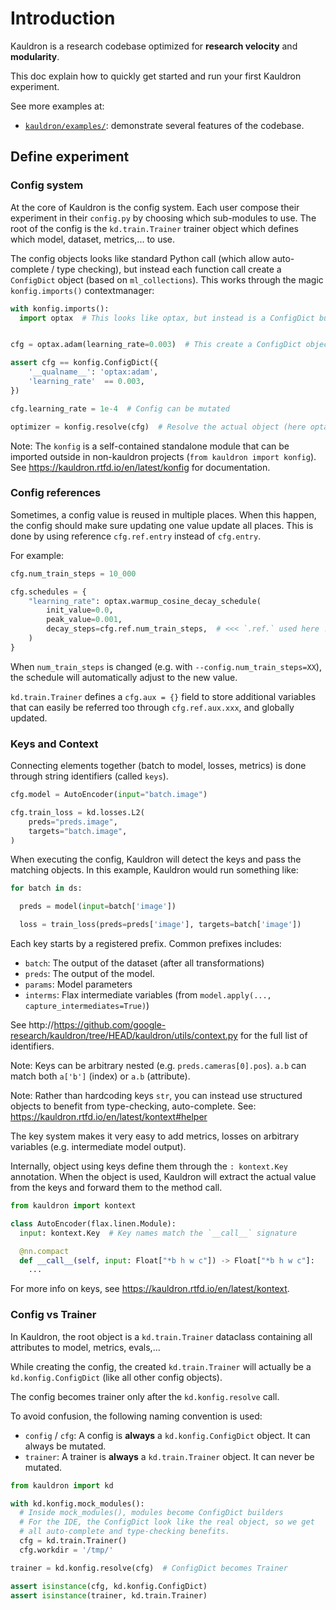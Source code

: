 # Introduction

Kauldron is a research codebase optimized for **research velocity** and
**modularity**.

This doc explain how to quickly get started and run your first Kauldron
experiment.

See more examples at:

*   [`kauldron/examples/`](http://https://github.com/google-research/kauldron/tree/HEAD/kauldron/examples/):
    demonstrate several features of the codebase.

## Define experiment

### Config system

At the core of Kauldron is the config system. Each user compose their experiment
in their `config.py` by choosing which sub-modules to use. The root of the
config is the `kd.train.Trainer` trainer object which defines which model,
dataset, metrics,... to use.

The config objects looks like standard Python call (which allow auto-complete /
type checking), but instead each function call create a `ConfigDict` object
(based on `ml_collections`). This works through the magic `konfig.imports()`
contextmanager:

```python
with konfig.imports():
  import optax  # This looks like optax, but instead is a ConfigDict builder


cfg = optax.adam(learning_rate=0.003)  # This create a ConfigDict object !!!

assert cfg == konfig.ConfigDict({
    '__qualname__': 'optax:adam',
    'learning_rate'  == 0.003,
})

cfg.learning_rate = 1e-4  # Config can be mutated

optimizer = konfig.resolve(cfg)  # Resolve the actual object (here optax.adam)
```

Note: The `konfig` is a self-contained standalone module that can be imported
outside in non-kauldron projects (`from kauldron import konfig`). See https://kauldron.rtfd.io/en/latest/konfig
for documentation.

<!--

TODO(epot): Add:

* `cfg.ref`
* Schedules & optimizers
* Detail each part of the config: dataset, evaluation, partial loading,...

-->

### Config references

Sometimes, a config value is reused in multiple places. When this happen, the
config should make sure updating one value update all places. This is done by
using reference `cfg.ref.entry` instead of `cfg.entry`.

For example:

```python
cfg.num_train_steps = 10_000

cfg.schedules = {
    "learning_rate": optax.warmup_cosine_decay_schedule(
        init_value=0.0,
        peak_value=0.001,
        decay_steps=cfg.ref.num_train_steps,  # <<< `.ref.` used here !!!!!
    )
}
```

When `num_train_steps` is changed (e.g. with `--config.num_train_steps=XX`), the
schedule will automatically adjust to the new value.

`kd.train.Trainer` defines a `cfg.aux = {}` field to store additional variables
that can easily be referred too through `cfg.ref.aux.xxx`, and globally updated.

### Keys and Context

Connecting elements together (batch to model, losses, metrics) is done through
string identifiers (called `keys`).

```python
cfg.model = AutoEncoder(input="batch.image")

cfg.train_loss = kd.losses.L2(
    preds="preds.image",
    targets="batch.image",
)
```

When executing the config, Kauldron will detect the keys and pass the matching
objects. In this example, Kauldron would run something like:

```python
for batch in ds:

  preds = model(input=batch['image'])

  loss = train_loss(preds=preds['image'], targets=batch['image'])
```

Each key starts by a registered prefix. Common prefixes includes:

*   `batch`: The output of the dataset (after all transformations)
*   `preds`: The output of the model.
*   `params`: Model parameters
*   `interms`: Flax intermediate variables (from `model.apply(...,
    capture_intermediates=True)`)

See http://https://github.com/google-research/kauldron/tree/HEAD/kauldron/utils/context.py for the full list of
identifiers.

Note: Keys can be arbitrary nested (e.g. `preds.cameras[0].pos`). `a.b` can
match both `a['b']` (index) or `a.b` (attribute).

Note: Rather than hardcoding keys `str`, you can instead use structured objects
to benefit from type-checking, auto-complete. See: https://kauldron.rtfd.io/en/latest/kontext#helper

The key system makes it very easy to add metrics, losses on arbitrary variables
(e.g. intermediate model output).

Internally, object using keys define them through the `: kontext.Key`
annotation. When the object is used, Kauldron will extract the actual value from
the keys and forward them to the method call.

```python
from kauldron import kontext

class AutoEncoder(flax.linen.Module):
  input: kontext.Key  # Key names match the `__call__` signature

  @nn.compact
  def __call__(self, input: Float["*b h w c"]) -> Float["*b h w c"]:
    ...
```

For more info on keys, see https://kauldron.rtfd.io/en/latest/kontext.

### Config vs Trainer

In Kauldron, the root object is a `kd.train.Trainer` dataclass containing all
attributes to model, metrics, evals,...

While creating the config, the created `kd.train.Trainer` will actually be a
`kd.konfig.ConfigDict` (like all other config objects).

The config becomes trainer only after the `kd.konfig.resolve` call.

To avoid confusion, the following naming convention is used:

*   `config` / `cfg`: A config is **always** a `kd.konfig.ConfigDict` object. It
    can always be mutated.
*   `trainer`: A trainer is **always** a `kd.train.Trainer` object. It can never
    be mutated.

```python
from kauldron import kd

with kd.konfig.mock_modules():
  # Inside mock_modules(), modules become ConfigDict builders
  # For the IDE, the ConfigDict look like the real object, so we get
  # all auto-complete and type-checking benefits.
  cfg = kd.train.Trainer()
  cfg.workdir = '/tmp/'

trainer = kd.konfig.resolve(cfg)  # ConfigDict becomes Trainer

assert isinstance(cfg, kd.konfig.ConfigDict)
assert isinstance(trainer, kd.train.Trainer)
```
